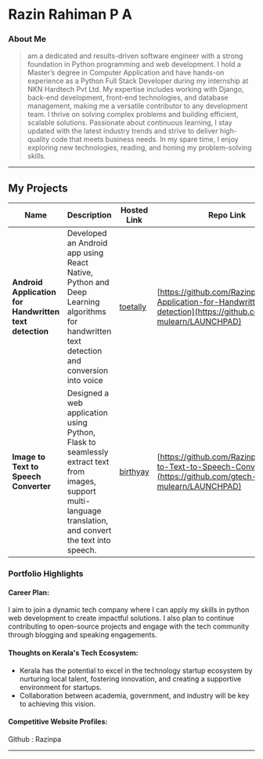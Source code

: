 # Razin Rahiman P A

### About Me

>  am a dedicated and results-driven software engineer with a strong foundation in Python programming and web development. I hold a Master’s degree in Computer Application and have hands-on experience as a Python Full Stack Developer during my internship at NKN Hardtech Pvt Ltd. My expertise includes working with Django, back-end development, front-end technologies, and database management, making me a versatile contributor to any development team. I thrive on solving complex problems and building efficient, scalable solutions. Passionate about continuous learning, I stay updated with the latest industry trends and strive to deliver high-quality code that meets business needs. In my spare time, I enjoy exploring new technologies, reading, and honing my problem-solving skills.
---

## My Projects

| Name                | Description                                                               | Hosted Link                              | Repo Link                                                      |
|---------------------|---------------------------------------------------------------------------|------------------------------------------|----------------------------------------------------------------|
| **Android Application for Handwritten text detection** |Developed an Android app using React Native, Python and Deep Learning algorithms for handwritten text detection and conversion into voice | [toetally](https://toetally.vishakh.fun) |[https://github.com/Razinpa/Android-Application-for-Handwritten-text-detection](https://github.com/gtech-mulearn/LAUNCHPAD)   |
| **Image to Text to Speech Converter** | Designed a web application using Python, Flask to seamlessly extract text from images, support multi-language translation, and convert the text into speech.| [birthyay](https://wish.vishakh.fun)     | [https://github.com/Razinpa/Image-to-Text-to-Speech-Converter](https://github.com/gtech-mulearn/LAUNCHPAD) |

### Portfolio Highlights


#### Career Plan:

I aim to join a dynamic tech company where I can apply my skills in python web development to create impactful solutions. I also plan to continue contributing to open-source projects and engage with the tech community through blogging and speaking engagements.

#### Thoughts on Kerala's Tech Ecosystem:

- Kerala has the potential to excel in the technology startup ecosystem by nurturing local talent, fostering innovation, and creating a supportive environment for startups.
- Collaboration between academia, government, and industry will be key to achieving this vision.

#### Competitive Website Profiles:


Github : Razinpa

---

